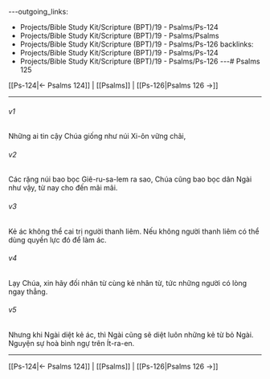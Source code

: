---outgoing_links:
  - Projects/Bible Study Kit/Scripture (BPT)/19 - Psalms/Ps-124
  - Projects/Bible Study Kit/Scripture (BPT)/19 - Psalms/Psalms
  - Projects/Bible Study Kit/Scripture (BPT)/19 - Psalms/Ps-126
backlinks:
  - Projects/Bible Study Kit/Scripture (BPT)/19 - Psalms/Ps-124
  - Projects/Bible Study Kit/Scripture (BPT)/19 - Psalms/Ps-126
---# Psalms 125

[[Ps-124|← Psalms 124]] | [[Psalms]] | [[Ps-126|Psalms 126 →]]
***



###### v1 
Những ai tin cậy Chúa giống như núi Xi-ôn vững chãi, 

###### v2 
Các rặng núi bao bọc Giê-ru-sa-lem ra sao, Chúa cũng bao bọc dân Ngài như vậy, từ nay cho đến mãi mãi. 

###### v3 
Kẻ ác không thể cai trị người thanh liêm. Nếu không người thanh liêm có thể dùng quyền lực đó để làm ác. 

###### v4 
Lạy Chúa, xin hãy đối nhân từ cùng kẻ nhân từ, tức những người có lòng ngay thẳng. 

###### v5 
Nhưng khi Ngài diệt kẻ ác, thì Ngài cũng sẽ diệt luôn những kẻ từ bỏ Ngài. Nguyện sự hoà bình ngự trên Ít-ra-en.

***
[[Ps-124|← Psalms 124]] | [[Psalms]] | [[Ps-126|Psalms 126 →]]

